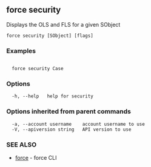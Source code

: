 ## force security

Displays the OLS and FLS for a given SObject

```
force security [SObject] [flags]
```

### Examples

```

  force security Case

```

### Options

```
  -h, --help   help for security
```

### Options inherited from parent commands

```
  -a, --account username    account username to use
  -V, --apiversion string   API version to use
```

### SEE ALSO

* [force](force.md)	 - force CLI

